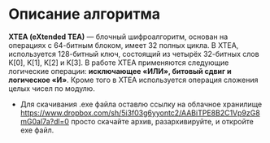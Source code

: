 # Описание алгоритма
**XTEA (eXtended TEA)** — блочный шифроалгоритм, основан на операциях с 64-битным блоком, имеет 32 полных цикла. В XTEA, используется 128-битный ключ, состоящий из четырёх 32-битных слов K[0], K[1], K[2] и K[3]. В работе XTEA применяются следующие логические операции: **исключающее «ИЛИ», битовый сдвиг и логическое «И»**. Кроме того в XTEA используется операция сложения целых чисел по модулю.

- Для скачивания .exe файла оставлю ссылку на облачное хранилище 
https://www.dropbox.com/sh/5i3f03g6yyontc2/AABiTPE8B2C1Vp9zG8mG0al7a?dl=0
просто скачайте архив, разархивируйте, и откройте exe файл.
